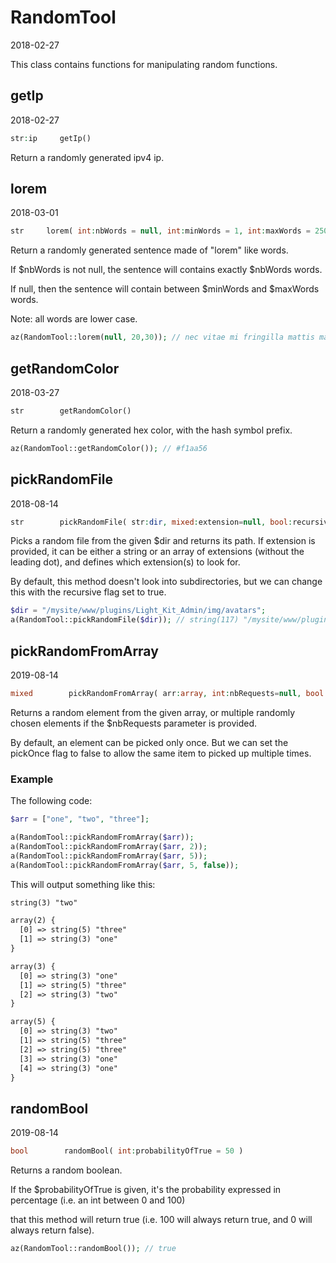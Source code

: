 RandomTool
=====================
2018-02-27



This class contains functions for manipulating random functions.



getIp
------------
2018-02-27
     
     
```php     
str:ip     getIp()     
```     
     
Return a randomly generated ipv4 ip.





lorem
------------
2018-03-01
     
     
```php     
str     lorem( int:nbWords = null, int:minWords = 1, int:maxWords = 250 )     
```     
     
Return a randomly generated sentence made of "lorem" like words.

If $nbWords is not null, the sentence will contains exactly $nbWords words.

If null, then the sentence will contain between $minWords and $maxWords words.

Note: all words are lower case.

```php
az(RandomTool::lorem(null, 20,30)); // nec vitae mi fringilla mattis magna mauris ligula cras congue pretium ante sem praesent fermentum in molestie massa nibh nibh quam magna malesuada
```





getRandomColor
------------
2018-03-27
     
     
```php     
str        getRandomColor()     
```     
     
Return a randomly generated hex color, with the hash symbol prefix.


```php
az(RandomTool::getRandomColor()); // #f1aa56
```


pickRandomFile
------------
2018-08-14
     
     
```php     
str        pickRandomFile( str:dir, mixed:extension=null, bool:recursive=false )     
```     
     
Picks a random file from the given $dir and returns its path.
If extension is provided, it can be either a string or an array of extensions (without the leading dot),
and defines which extension(s) to look for.

By default, this method doesn't look into subdirectories, but we can change this with the recursive flag
set to true.     



```php
$dir = "/mysite/www/plugins/Light_Kit_Admin/img/avatars";
a(RandomTool::pickRandomFile($dir)); // string(117) "/mysite/www/plugins/Light_Kit_Admin/img/avatars/user_avatar.png"
```



pickRandomFromArray
------------
2019-08-14
     
     
```php     
mixed        pickRandomFromArray( arr:array, int:nbRequests=null, bool:pickOnce=true )     
```     
     
Returns a random element from the given array,
or multiple randomly chosen elements if the $nbRequests parameter is provided.

By default, an element can be picked only once.
But we can set the pickOnce flag to false to allow the same item to picked up multiple times.


### Example

The following code: 

```php
$arr = ["one", "two", "three"];

a(RandomTool::pickRandomFromArray($arr));
a(RandomTool::pickRandomFromArray($arr, 2));
a(RandomTool::pickRandomFromArray($arr, 5));
a(RandomTool::pickRandomFromArray($arr, 5, false));

```


This will output something like this:

```html
string(3) "two"

array(2) {
  [0] => string(5) "three"
  [1] => string(3) "one"
}

array(3) {
  [0] => string(3) "one"
  [1] => string(5) "three"
  [2] => string(3) "two"
}

array(5) {
  [0] => string(3) "two"
  [1] => string(5) "three"
  [2] => string(5) "three"
  [3] => string(3) "one"
  [4] => string(3) "one"
}
```







randomBool
------------
2019-08-14
     
     
```php     
bool        randomBool( int:probabilityOfTrue = 50 )     
```     
     
Returns a random boolean.

If the $probabilityOfTrue is given, it's the probability expressed in percentage (i.e. an int between 0 and 100)

that this method will return true (i.e. 100 will always return true, and 0 will always return false).


```php
az(RandomTool::randomBool()); // true
```

